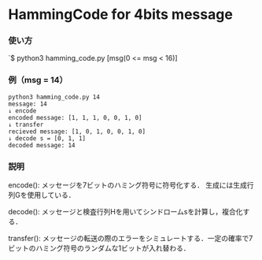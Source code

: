 # HammingCode for 4bits message

### 使い方
`$ python3 hamming_code.py [msg(0 <= msg < 16)]

### 例（msg = 14）
```
python3 hamming_code.py 14                              
message: 14
↓ encode
encoded message: [1, 1, 1, 0, 0, 1, 0]
↓ transfer
recieved message: [1, 0, 1, 0, 0, 1, 0]
↓ decode s = [0, 1, 1]
decoded message: 14
```

### 説明
encode(): 
メッセージを7ビットのハミング符号に符号化する．
生成には生成行列Gを使用している．

decode():
メッセージと検査行列Hを用いてシンドロームsを計算し，複合化する．

transfer():
メッセージの転送の際のエラーをシミュレートする．一定の確率で7ビットのハミング符号のランダムな1ビットが入れ替わる．
